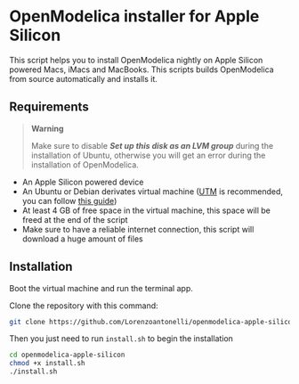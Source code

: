 # OpenModelica installer for Apple Silicon

This script helps you to install OpenModelica nightly on Apple Silicon powered Macs, iMacs and MacBooks. This scripts builds OpenModelica from source automatically and installs it.

## Requirements
> **Warning**
> 
> Make sure to disable ***Set up this disk as an LVM group*** during the installation of Ubuntu, otherwise you will get an error during the installation of OpenModelica.

- An Apple Silicon powered device
- An Ubuntu or Debian derivates virtual machine ([UTM](https://github.com/utmapp/UTM) is recommended, you can follow [this guide](https://mac.getutm.app/gallery/ubuntu-20-04))
- At least 4 GB of free space in the virtual machine, this space will be freed at the end of the script
- Make sure to have a reliable internet connection, this script will download a huge amount of files

## Installation
Boot the virtual machine and run the terminal app.

Clone the repository with this command:

```bash
git clone https://github.com/Lorenzoantonelli/openmodelica-apple-silicon.git
```

Then you just need to run `install.sh` to begin the installation

```bash
cd openmodelica-apple-silicon
chmod +x install.sh
./install.sh
```